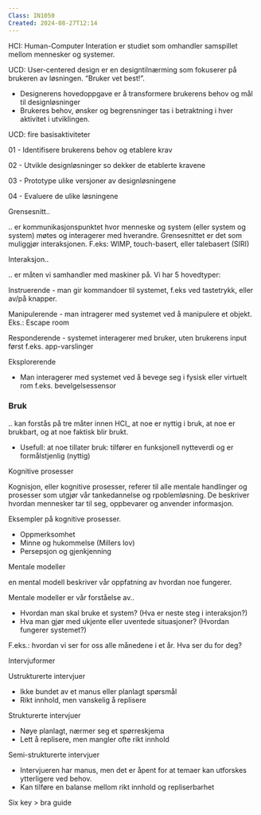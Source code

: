 ```yaml
---
Class: IN1050
Created: 2024-08-27T12:14
---
```

HCI: Human-Computer Interation er studiet som omhandler samspillet mellom mennesker og systemer.

  

UCD: User-centered design er en designtilnærming som fokuserer på brukeren av løsningen. “Bruker vet best!”.

- Designerens hovedoppgave er å transformere brukerens behov og mål til designløsninger
- Brukeres behov, ønsker og begrensninger tas i betraktning i hver aktivitet i utviklingen.

  

UCD: fire basisaktiviteter

01 - Identifisere brukerens behov og etablere krav

02 - Utvikle designløsninger so dekker de etablerte kravene

03 - Prototype ulike versjoner av designløsningene

04 - Evaluere de ulike løsningene

  

  

Grensesnitt..

.. er kommunikasjonspunktet hvor menneske og system (eller system og system) møtes og interagerer med hverandre. Grensesnittet er det som muliggjør interaksjonen. F.eks: WIMP, touch-basert, eller talebasert (SIRI)

Interaksjon..

.. er måten vi samhandler med maskiner på. Vi har 5 hovedtyper:

  

Instruerende - man gir kommandoer til systemet, f.eks ved tastetrykk, eller av/på knapper.

Manipulerende - man intragerer med systemet ved å manipulere et objekt. Eks.: Escape room

Responderende - systemet interagerer med bruker, uten brukerens input først f.eks. app-varslinger

Eksplorerende

- Man interagerer med systemet ved å bevege seg i fysisk eller virtuelt rom f.eks. bevelgelsessensor

  

  

### Bruk

.. kan forstås på tre måter innen HCI_ at noe er nyttig i bruk, at noe er brukbart, og at noe faktisk blir brukt.

  

- Usefull: at noe tillater bruk: tilfører en funksjonell nytteverdi og er formålstjenlig (nyttig)

  

Kognitive prosesser

  

Kognisjon, eller kognitive prosesser, referer til alle mentale handlinger og prosesser som utgjør vår tankedannelse og rpoblemløsning. De beskriver hvordan mennesker tar til seg, oppbevarer og anvender informasjon.

  

Eksempler på kognitive prosesser.

- Oppmerksomhet
- Minne og hukommelse (Millers lov)
- Persepsjon og gjenkjenning

  

Mentale modeller

en mental modell beskriver vår oppfatning av hvordan noe fungerer.

  

Mentale modeller er vår forståelse av..

- Hvordan man skal bruke et system? (Hva er neste steg i interaksjon?)
- Hva man gjør med ukjente eller uventede situasjoner? (Hvordan fungerer systemet?)

  

F.eks.: hvordan vi ser for oss alle månedene i et år. Hva ser du for deg?

  

  

Intervjuformer

  

Ustrukturerte intervjuer

- Ikke bundet av et manus eller planlagt spørsmål
- Rikt innhold, men vanskelig å replisere

Strukturerte intervjuer

- Nøye planlagt, nærmer seg et spørreskjema
- Lett å replisere, men mangler ofte rikt innhold

  

Semi-strukturerte intervjuer

- Intervjueren har manus, men det er åpent for at temaer kan utforskes ytterligere ved behov.
- Kan tilføre en balanse mellom rikt innhold og repliserbarhet

Six key > bra guide